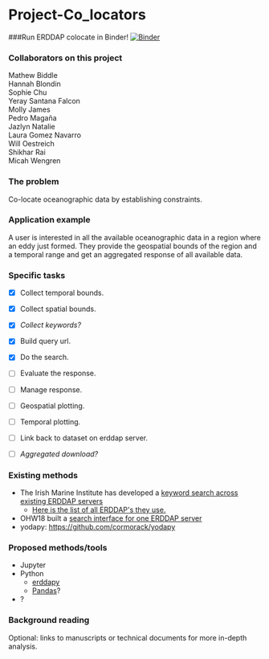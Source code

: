 Project-Co_locators
=======================


###Run ERDDAP colocate in Binder!
[![Binder](https://mybinder.org/badge_logo.svg)](https://mybinder.org/v2/gh/oceanhackweek/ohw19-project-co_locators/master?filepath=colocate.ipynb)

### Collaborators on this project
Mathew Biddle <br />
Hannah Blondin <br />
Sophie Chu <br />
Yeray Santana Falcon <br />
Molly James <br />
Pedro Magaña <br />
Jazlyn Natalie <br />
Laura Gomez Navarro  <br />
Will Oestreich <br />
Shikhar Rai  <br />
Micah Wengren <br />

### The problem
Co-locate oceanographic data by establishing constraints.

### Application example
A user is interested in all the available oceanographic data in a region where an eddy just formed. They provide the geospatial bounds of the region and a temporal range and get an aggregated response of all available data.

### Specific tasks
- [x] Collect temporal bounds.
- [x] Collect spatial bounds.
- [x] _Collect keywords?_
- [x] Build query url.
- [x] Do the search.
- [ ] Evaluate the response.
- [ ] Manage response.
- [ ] Geospatial plotting.
- [ ] Temporal plotting.
- [ ] Link back to dataset on erddap server.
- [ ] _Aggregated download?_


### Existing methods
- The Irish Marine Institute has developed a [keyword search across existing ERDDAP
  servers](https://github.com/IrishMarineInstitute/search-erddaps)
  - [Here is the list of all ERDDAP's they use.](https://github.com/IrishMarineInstitute/search-erddaps/blob/master/erddaps.json)
- OHW18 built a [search interface for one ERDDAP server](https://github.com/oceanhackweek/ohw18_erddap-explorer)
- yodapy: https://github.com/cormorack/yodapy


### Proposed methods/tools
- Jupyter
- Python
  - [erddapy](https://github.com/ioos/erddapy)
  - [Pandas](https://pandas.pydata.org/pandas-docs/stable/getting_started/overview.html)?
- ?

### Background reading

Optional: links to manuscripts or technical documents for more in-depth analysis.
